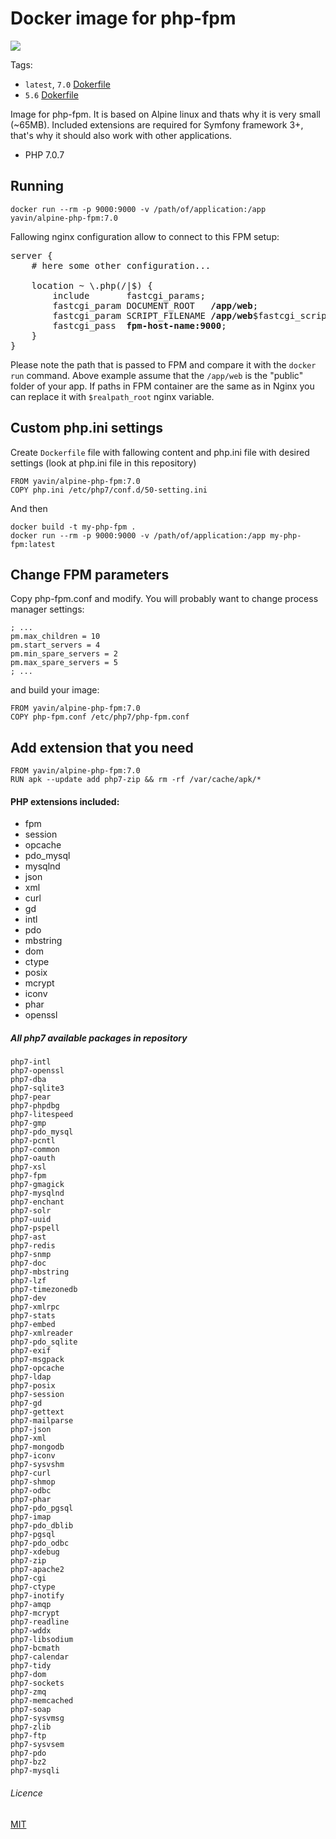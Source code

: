 # Docker image for php-fpm

[![](https://badge.imagelayers.io/yavin/alpine-php-fpm:latest.svg)](https://imagelayers.io/?images=yavin/alpine-php-fpm:latest)

Tags:
* `latest`, `7.0` [Dokerfile](https://github.com/Yavin/docker-alpine-php-fpm/blob/master/Dockerfile)
* `5.6` [Dokerfile](https://github.com/Yavin/docker-alpine-php-fpm/blob/5.6/Dockerfile)

Image for php-fpm. It is based on Alpine linux and thats why it is very small (~65MB). Included extensions are required for Symfony framework 3+, that's why it should also work with other applications.
* PHP 7.0.7

## Running
```
docker run --rm -p 9000:9000 -v /path/of/application:/app yavin/alpine-php-fpm:7.0
```

Fallowing nginx configuration allow to connect to this FPM setup:
<pre>
server {
    # here some other configuration...

    location ~ \.php(/|$) {
        include       fastcgi_params;
        fastcgi_param DOCUMENT_ROOT   <b>/app/web</b>;
        fastcgi_param SCRIPT_FILENAME <b>/app/web</b>$fastcgi_script_name;
        fastcgi_pass  <b>fpm-host-name:9000</b>;
    }
}
</pre>

Please note the path that is passed to FPM and compare it with the `docker run` command.
Above example assume that the `/app/web` is the "public" folder of your app.
If paths in FPM container are the same as in Nginx you can replace it with `$realpath_root`
nginx variable.

## Custom php.ini settings
Create `Dockerfile` file with fallowing content and php.ini file with desired settings (look at php.ini file in this repository)
```
FROM yavin/alpine-php-fpm:7.0
COPY php.ini /etc/php7/conf.d/50-setting.ini
```
And then 
```
docker build -t my-php-fpm .
docker run --rm -p 9000:9000 -v /path/of/application:/app my-php-fpm:latest
```

## Change FPM parameters
Copy php-fpm.conf and modify. You will probably want to change process manager settings:
```
; ...
pm.max_children = 10
pm.start_servers = 4
pm.min_spare_servers = 2
pm.max_spare_servers = 5
; ...
```
and build your image:
```
FROM yavin/alpine-php-fpm:7.0
COPY php-fpm.conf /etc/php7/php-fpm.conf
```

## Add extension that you need
```
FROM yavin/alpine-php-fpm:7.0
RUN apk --update add php7-zip && rm -rf /var/cache/apk/*
```

#### PHP extensions included:
* fpm
* session
* opcache
* pdo_mysql
* mysqlnd
* json
* xml
* curl
* gd
* intl
* pdo
* mbstring
* dom
* ctype
* posix
* mcrypt
* iconv
* phar
* openssl

##### All php7 available packages in repository
```
php7-intl
php7-openssl
php7-dba
php7-sqlite3
php7-pear
php7-phpdbg
php7-litespeed
php7-gmp
php7-pdo_mysql
php7-pcntl
php7-common
php7-oauth
php7-xsl
php7-fpm
php7-gmagick
php7-mysqlnd
php7-enchant
php7-solr
php7-uuid
php7-pspell
php7-ast
php7-redis
php7-snmp
php7-doc
php7-mbstring
php7-lzf
php7-timezonedb
php7-dev
php7-xmlrpc
php7-stats
php7-embed
php7-xmlreader
php7-pdo_sqlite
php7-exif
php7-msgpack
php7-opcache
php7-ldap
php7-posix
php7-session
php7-gd
php7-gettext
php7-mailparse
php7-json
php7-xml
php7-mongodb
php7-iconv
php7-sysvshm
php7-curl
php7-shmop
php7-odbc
php7-phar
php7-pdo_pgsql
php7-imap
php7-pdo_dblib
php7-pgsql
php7-pdo_odbc
php7-xdebug
php7-zip
php7-apache2
php7-cgi
php7-ctype
php7-inotify
php7-amqp
php7-mcrypt
php7-readline
php7-wddx
php7-libsodium
php7-bcmath
php7-calendar
php7-tidy
php7-dom
php7-sockets
php7-zmq
php7-memcached
php7-soap
php7-sysvmsg
php7-zlib
php7-ftp
php7-sysvsem
php7-pdo
php7-bz2
php7-mysqli
```

###### Licence
[MIT](https://opensource.org/licenses/MIT)

